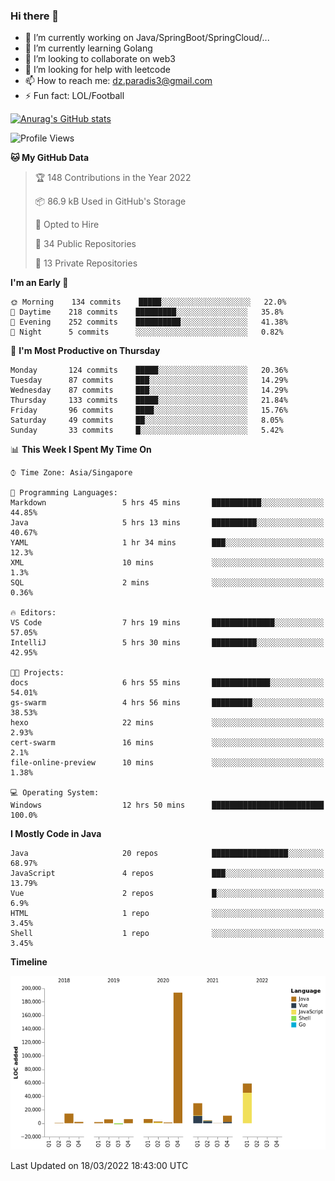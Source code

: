### Hi there 👋

- 🔭 I’m currently working on Java/SpringBoot/SpringCloud/...
- 🌱 I’m currently learning Golang
- 👯 I’m looking to collaborate on web3
- 🤔 I’m looking for help with leetcode
- 📫 How to reach me: dz.paradis3@gmail.com
- ⚡ Fun fact: LOL/Football

[![Anurag's GitHub stats](https://github-readme-stats.vercel.app/api?username=xiumu2017&show_icons=true&theme=radical)](https://github.com/anuraghazra/github-readme-stats)

<!--
**xiumu2017/xiumu2017** is a ✨ _special_ ✨ repository because its `README.md` (this file) appears on your GitHub profile.

Here are some ideas to get you started:

- 🔭 I’m currently working on ...
- 🌱 I’m currently learning ...
- 👯 I’m looking to collaborate on ...
- 🤔 I’m looking for help with ...
- 💬 Ask me about ...
- 📫 How to reach me: ...
- 😄 Pronouns: ...
- ⚡ Fun fact: ...
-->

<!--START_SECTION:waka-->
![Profile Views](http://img.shields.io/badge/Profile%20Views-0-blue)

**🐱 My GitHub Data** 

> 🏆 148 Contributions in the Year 2022
 > 
> 📦 86.9 kB Used in GitHub's Storage 
 > 
> 💼 Opted to Hire
 > 
> 📜 34 Public Repositories 
 > 
> 🔑 13 Private Repositories  
 > 
**I'm an Early 🐤** 

```text
🌞 Morning    134 commits    █████░░░░░░░░░░░░░░░░░░░░   22.0% 
🌆 Daytime    218 commits    █████████░░░░░░░░░░░░░░░░   35.8% 
🌃 Evening    252 commits    ██████████░░░░░░░░░░░░░░░   41.38% 
🌙 Night      5 commits      ░░░░░░░░░░░░░░░░░░░░░░░░░   0.82%

```
📅 **I'm Most Productive on Thursday** 

```text
Monday       124 commits    █████░░░░░░░░░░░░░░░░░░░░   20.36% 
Tuesday      87 commits     ███░░░░░░░░░░░░░░░░░░░░░░   14.29% 
Wednesday    87 commits     ███░░░░░░░░░░░░░░░░░░░░░░   14.29% 
Thursday     133 commits    █████░░░░░░░░░░░░░░░░░░░░   21.84% 
Friday       96 commits     ████░░░░░░░░░░░░░░░░░░░░░   15.76% 
Saturday     49 commits     ██░░░░░░░░░░░░░░░░░░░░░░░   8.05% 
Sunday       33 commits     █░░░░░░░░░░░░░░░░░░░░░░░░   5.42%

```


📊 **This Week I Spent My Time On** 

```text
⌚︎ Time Zone: Asia/Singapore

💬 Programming Languages: 
Markdown                 5 hrs 45 mins       ███████████░░░░░░░░░░░░░░   44.85% 
Java                     5 hrs 13 mins       ██████████░░░░░░░░░░░░░░░   40.67% 
YAML                     1 hr 34 mins        ███░░░░░░░░░░░░░░░░░░░░░░   12.3% 
XML                      10 mins             ░░░░░░░░░░░░░░░░░░░░░░░░░   1.3% 
SQL                      2 mins              ░░░░░░░░░░░░░░░░░░░░░░░░░   0.36%

🔥 Editors: 
VS Code                  7 hrs 19 mins       ██████████████░░░░░░░░░░░   57.05% 
IntelliJ                 5 hrs 30 mins       ██████████░░░░░░░░░░░░░░░   42.95%

🐱‍💻 Projects: 
docs                     6 hrs 55 mins       █████████████░░░░░░░░░░░░   54.01% 
gs-swarm                 4 hrs 56 mins       █████████░░░░░░░░░░░░░░░░   38.53% 
hexo                     22 mins             ░░░░░░░░░░░░░░░░░░░░░░░░░   2.93% 
cert-swarm               16 mins             ░░░░░░░░░░░░░░░░░░░░░░░░░   2.1% 
file-online-preview      10 mins             ░░░░░░░░░░░░░░░░░░░░░░░░░   1.38%

💻 Operating System: 
Windows                  12 hrs 50 mins      █████████████████████████   100.0%

```

**I Mostly Code in Java** 

```text
Java                     20 repos            █████████████████░░░░░░░░   68.97% 
JavaScript               4 repos             ███░░░░░░░░░░░░░░░░░░░░░░   13.79% 
Vue                      2 repos             █░░░░░░░░░░░░░░░░░░░░░░░░   6.9% 
HTML                     1 repo              ░░░░░░░░░░░░░░░░░░░░░░░░░   3.45% 
Shell                    1 repo              ░░░░░░░░░░░░░░░░░░░░░░░░░   3.45%

```


**Timeline**

![Chart not found](https://raw.githubusercontent.com/xiumu2017/xiumu2017/main/charts/bar_graph.png) 


 Last Updated on 18/03/2022 18:43:00 UTC
<!--END_SECTION:waka-->

